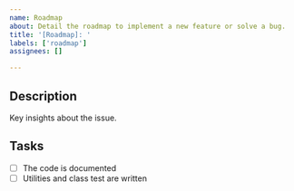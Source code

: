 ```yaml
---
name: Roadmap
about: Detail the roadmap to implement a new feature or solve a bug.
title: '[Roadmap]: '
labels: ['roadmap']
assignees: []

---
```


## Description

Key insights about the issue.

## Tasks

* [ ] The code is documented
* [ ] Utilities and class test are written
